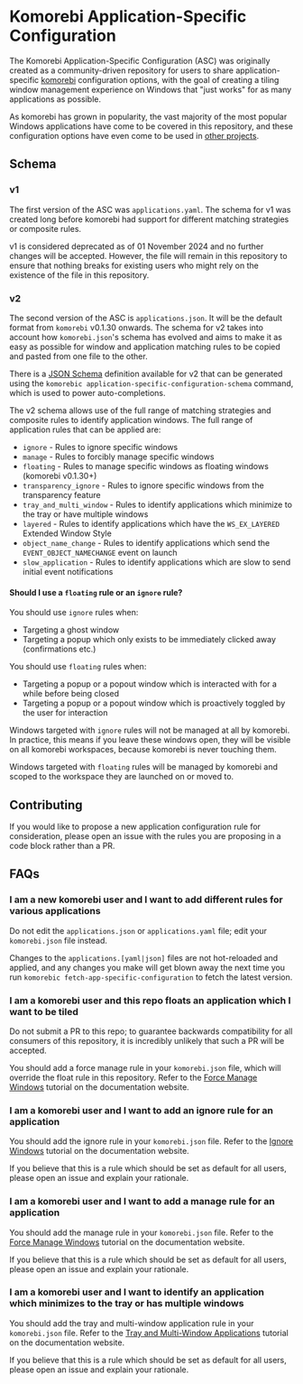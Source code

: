 # Komorebi Application-Specific Configuration

The Komorebi Application-Specific Configuration (ASC) was originally created as
a community-driven repository for users to share application-specific
[komorebi](https://github.com/LGUG2Z/komorebi) configuration options, with the
goal of creating a tiling window management experience on Windows that "just
works" for as many applications as possible.

As komorebi has grown in popularity, the vast majority of the most popular
Windows applications have come to be covered in this repository, and these
configuration options have even come to be used in [other
projects](https://dalyisaac.github.io/Whim/script/core/filtering.html?q=komorebi#built-in-filters).

## Schema

### v1

The first version of the ASC was `applications.yaml`. The schema for v1 was
created long before komorebi had support for different matching strategies or
composite rules.

v1 is considered deprecated as of 01 November 2024 and no further changes will
be accepted. However, the file will remain in this repository to ensure that
nothing breaks for existing users who might rely on the existence of the file in
this repository.

### v2

The second version of the ASC is `applications.json`. It will be the default
format from `komorebi` v0.1.30 onwards. The schema for v2 takes into account how
`komorebi.json`'s schema has evolved and aims to make it as easy as possible for
window and application matching rules to be copied and pasted from one file to
the other.

There is a [JSON
Schema](https://github.com/LGUG2Z/komorebi/blob/master/schema.asc.json)
definition available for v2 that can be generated using the `komorebic
application-specific-configuration-schema` command, which is used to power
auto-completions.

The v2 schema allows use of the full range of matching strategies and composite
rules to identify application windows. The full range of application rules that
can be applied are:

- `ignore` - Rules to ignore specific windows
- `manage` - Rules to forcibly manage specific windows
- `floating` - Rules to manage specific windows as floating windows (komorebi v0.1.30+)
- `transparency_ignore` - Rules to ignore specific windows from the transparency feature
- `tray_and_multi_window` - Rules to identify applications which minimize to the tray or have multiple windows
- `layered` - Rules to identify applications which have the `WS_EX_LAYERED` Extended Window Style
- `object_name_change` - Rules to identify applications which send the `EVENT_OBJECT_NAMECHANGE` event on launch
- `slow_application` - Rules to identify applications which are slow to send initial event notifications

#### Should I use a `floating` rule or an `ignore` rule?

You should use `ignore` rules when:

- Targeting a ghost window
- Targeting a popup which only exists to be immediately clicked away (confirmations etc.)

You should use `floating` rules when:

- Targeting a popup or a popout window which is interacted with for a while before being closed
- Targeting a popup or a popout window which is proactively toggled by the user for interaction

Windows targeted with `ignore` rules will not be managed at all by komorebi. In
practice, this means if you leave these windows open, they will be visible on
all komorebi workspaces, because komorebi is never touching them.

Windows targeted with `floating` rules will be managed by komorebi and scoped to
the workspace they are launched on or moved to.

## Contributing

If you would like to propose a new application configuration rule for
consideration, please open an issue with the rules you are proposing in a code
block rather than a PR.

## FAQs

### I am a new komorebi user and I want to add different rules for various applications

Do not edit the `applications.json` or `applications.yaml` file; edit your
`komorebi.json` file instead.

Changes to the `applications.[yaml|json]` files are not hot-reloaded and applied,
and any changes you make will get blown away the next time you run `komorebic
fetch-app-specific-configuration` to fetch the latest version.

### I am a komorebi user and this repo floats an application which I want to be tiled

Do not submit a PR to this repo; to guarantee backwards compatibility for all
consumers of this repository, it is incredibly unlikely that such a PR will be
accepted.

You should add a force manage rule in your `komorebi.json` file, which will
override the float rule in this repository. Refer to the [Force Manage
Windows](https://lgug2z.github.io/komorebi/common-workflows/force-manage-windows.html)
tutorial on the documentation website.

### I am a komorebi user and I want to add an ignore rule for an application

You should add the ignore rule in your `komorebi.json` file. Refer to the
[Ignore Windows](https://lgug2z.github.io/komorebi/common-workflows/ignore-windows.html)
tutorial on the documentation website.

If you believe that this is a rule which should be set as default for all users,
please open an issue and explain your rationale.

### I am a komorebi user and I want to add a manage rule for an application

You should add the manage rule in your `komorebi.json` file. Refer to the
[Force Manage Windows](https://lgug2z.github.io/komorebi/common-workflows/force-manage-windows.html)
tutorial on the documentation website.

If you believe that this is a rule which should be set as default for all users,
please open an issue and explain your rationale.

### I am a komorebi user and I want to identify an application which minimizes to the tray or has multiple windows

You should add the tray and multi-window application rule in your
`komorebi.json` file. Refer to the
[Tray and Multi-Window Applications](https://lgug2z.github.io/komorebi/common-workflows/tray-and-multi-window-applications.html)
tutorial on the documentation website.

If you believe that this is a rule which should be set as default for all users,
please open an issue and explain your rationale.
